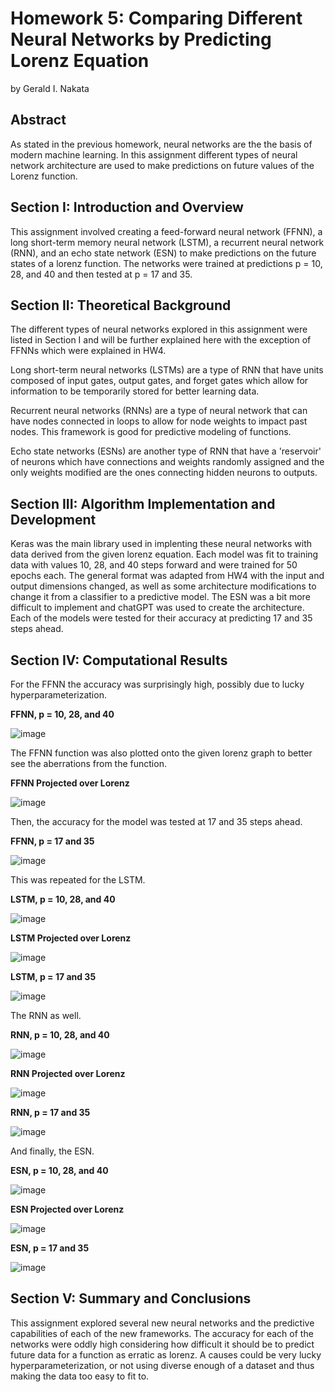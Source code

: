 # Homework 5: Comparing Different Neural Networks by Predicting Lorenz Equation

by Gerald I. Nakata

## Abstract

As stated in the previous homework, neural networks are the the basis of modern machine learning. In this assignment different types of neural network architecture are used to make predictions on future values of the Lorenz function.

## Section I: Introduction and Overview

This assignment involved creating a feed-forward neural network (FFNN), a long short-term memory neural network (LSTM), a recurrent neural network (RNN), and an echo state network (ESN) to make predictions on the future states of a lorenz function. The networks were trained at predictions p = 10, 28, and 40 and then tested at p = 17 and 35.

## Section II: Theoretical Background

The different types of neural networks explored in this assignment were listed in Section I and will be further explained here with the exception of FFNNs which were explained in HW4.

Long short-term neural networks (LSTMs) are a type of RNN that have units composed of input gates, output gates, and forget gates which allow for information to be temporarily stored for better learning data.

Recurrent neural networks (RNNs) are a type of neural network that can have nodes connected in loops to allow for node weights to impact past nodes. This framework is good for predictive modeling of functions.

Echo state networks (ESNs) are another type of RNN that have a 'reservoir' of neurons which have connections and weights randomly assigned and the only weights modified are the ones connecting hidden neurons to outputs.

## Section III: Algorithm Implementation and Development

Keras was the main library used in implenting these neural networks with data derived from the given lorenz equation. Each model was fit to training data with values 10, 28, and 40 steps forward and were trained for 50 epochs each. The general format was adapted from HW4 with the input and output dimensions changed, as well as some architecture modifications to change it from a classifier to a predictive model. The ESN was a bit more difficult to implement and chatGPT was used to create the architecture. Each of the models were tested for their accuracy at predicting 17 and 35 steps ahead.

## Section IV: Computational Results

For the FFNN the accuracy was surprisingly high, possibly due to lucky hyperparameterization.

**FFNN, p = 10, 28, and 40**

![image](https://github.com/ichi206/EE399/assets/6571263/054cb985-f9bd-4254-a031-df24281bb696)

The FFNN function was also plotted onto the given lorenz graph to better see the aberrations from the function.

**FFNN Projected over Lorenz**

![image](https://github.com/ichi206/EE399/assets/6571263/ac6b66fc-a2d7-40d6-b6de-7fd3628e60d4)

Then, the accuracy for the model was tested at 17 and 35 steps ahead.

**FFNN, p = 17 and 35**

![image](https://github.com/ichi206/EE399/assets/6571263/5e62dea7-cc85-40e5-8989-43e7b2280743)


This was repeated for the LSTM.

**LSTM, p = 10, 28, and 40**

![image](https://github.com/ichi206/EE399/assets/6571263/743e2b4b-e0f6-4a6c-ac6e-78f558bf870d)

**LSTM Projected over Lorenz**

![image](https://github.com/ichi206/EE399/assets/6571263/4dd06b2a-2125-430c-8fac-2aa26d69bf7e)

**LSTM, p = 17 and 35**

![image](https://github.com/ichi206/EE399/assets/6571263/10d4f6ce-4cc2-4f85-9de9-afc7512ca389)

The RNN as well.

**RNN, p = 10, 28, and 40**

![image](https://github.com/ichi206/EE399/assets/6571263/354a3f1b-ec42-4195-8979-9bc5dece2191)

**RNN Projected over Lorenz**

![image](https://github.com/ichi206/EE399/assets/6571263/e11dcac2-1472-4111-9769-6e26e75177b7)

**RNN, p = 17 and 35**

![image](https://github.com/ichi206/EE399/assets/6571263/2b54d00d-6d2f-4e9a-9c13-7d47399f6792)

And finally, the ESN.

**ESN, p = 10, 28, and 40**

![image](https://github.com/ichi206/EE399/assets/6571263/a574c63a-2fb0-4dfe-a584-87a284702e75)

**ESN Projected over Lorenz**

![image](https://github.com/ichi206/EE399/assets/6571263/c1fe89e6-54a1-46da-a4fd-91970b6618a5)

**ESN, p = 17 and 35**

![image](https://github.com/ichi206/EE399/assets/6571263/4a658b9f-1667-44d3-a41a-8cb056cf79cb)

## Section V: Summary and Conclusions

This assignment explored several new neural networks and the predictive capabilities of each of the new frameworks. The accuracy for each of the networks were oddly high considering how difficult it should be to predict future data for a function as erratic as lorenz. A causes could be very lucky hyperparameterization, or not using diverse enough of a dataset and thus making the data too easy to fit to.
